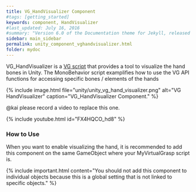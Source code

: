 ```yaml
---
title: VG_HandVisualizer Component
#tags: [getting_started]
keywords: component, HandVisualizer
#last_updated: July 16, 2016
#summary: "Version 6.0 of the Documentation theme for Jekyll, released July 4, 2016, implements relative links so you can view the files offline or on any server without configuring urls and baseurls. Additionally, you can store pages in subdirectories. Templates for alerts and images are available."
sidebar: main_sidebar
permalink: unity_component_vghandvisualizer.html
folder: mydoc
---
```


VG_HandVisualizer is a <a href="#" data-toggle="tooltip" data-original-title="{{site.data.glossary.VGScript}}">VG script</a> that provides a tool to visualize the hand bones in Unity. 
The MonoBehavior script examplifies how to use the VG API functions for accessing specific bones / elements of the hands

{% include image.html file="unity/unity_vg_hand_visualizer.png" alt="VG HandVisualizer" caption="VG_HandVisualizer Component." %}

@kai please record a video to replace this one.

{% include youtube.html id="FX4HQCO_hd8" %}

### How to Use
 

When you want to enable visualizing the hand, it is recommended to add this component on the same GameObject where your MyVirtualGrasp script is.

{% include important.html content="You should not add this component to individual objects because this is a global setting that is not linked to specific objects." %}
